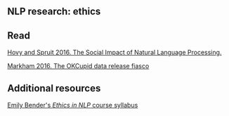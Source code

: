 NLP research: ethics
-------------------------

## Read
[Hovy and Spruit 2016. The Social Impact of Natural Language Processing.](https://www.aclweb.org/anthology/P16-2096.pdf)

[Markham 2016. The OKCupid data release fiasco](https://points.datasociety.net/okcupid-data-release-fiasco-ba0388348cd#.gmxe25gj9)

## Additional resources

[Emily Bender's *Ethics in NLP* course syllabus](http://faculty.washington.edu/ebender/2019_575/)
